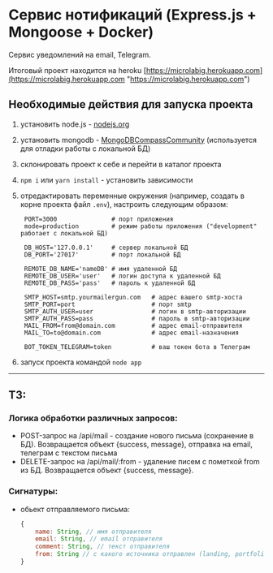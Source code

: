 # Сервис нотификаций (Express.js + Mongoose + Docker)
Сервис уведомлений на email, Telegram.

Итоговый проект находится на heroku [https://microlabig.herokuapp.com](https://microlabig.herokuapp.com "https://microlabig.herokuapp.com")

## Необходимые действия для запуска проекта

1. установить node.js - [nodejs.org](https://nodejs.org/ "Node.JS")
2. установить mongodb - [MongoDBCompassCommunity](https://www.mongodb.com/download-center/compass "MongoDB Compass") (используется для отладки работы с локальной БД)
3. cклонировать проект к себе и перейти в каталог проекта
4. `npm i` или `yarn install` - установить зависимости
5. отредактировать переменные окружения (например, создать в корне проекта файл `.env`), настроить следующим образом:  
   
   ```dotnetcli
    PORT=3000               # порт приложения
    mode=production         # режим работы приложения ("development" работает с локальной БД)

    DB_HOST='127.0.0.1'     # сервер локальной БД
    DB_PORT='27017'         # порт локальной БД

    REMOTE_DB_NAME='nameDB' # имя удаленной БД
    REMOTE_DB_USER='user'   # логин доступа к удаленной БД
    REMOTE_DB_PASS='pass'   # пароль к удаленной БД

    SMTP_HOST=smtp.yourmailergun.com   # адрес вашего smtp-хоста
    SMTP_PORT=port                     # порт smtp
    SMTP_AUTH_USER=user                # логин в smtp-авторизации
    SMTP_AUTH_PASS=pass                # пароль в smtp-авторизации
    MAIL_FROM=from@domain.com          # адрес email-отправителя
    MAIL_TO=to@domain.com              # адрес email-назначения 

    BOT_TOKEN_TELEGRAM=token           # ваш токен бота в Телеграм
   ```

6. запуск проекта командой `node app`

---
## ТЗ:

### Логика обработки различных запросов:
   - POST-запрос на /api/mail - создание нового письма (сохранение в БД). Возвращается объект {success, message}, отправка на email, телеграм с текстом письма
   - DELETE-запрос на /api/mail/:from - удаление писем с пометкой from из БД. Возвращается объект {success, message}.
   
### Сигнатуры:

   - обьект отправляемого письма:

        ```javascript
        {
            name: String, // имя отправителя
            email: String, // email отправителя
            comment: String, // текст отправителя
            from: String // с какого источника отправлен (landing, portfolio, service и т.п.)
        }
        ```
